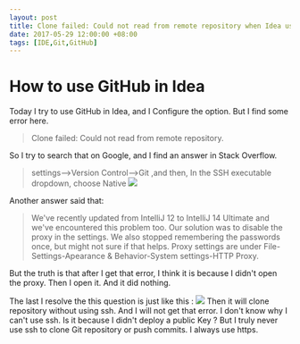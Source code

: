 ```yaml
---
layout: post
title: Clone failed: Could not read from remote repository when Idea using GitHub
date: 2017-05-29 12:00:00 +08:00
tags: [IDE,Git,GitHub]
---
```


# How to use GitHub in Idea

Today I try to use GitHub in Idea, and I Configure the option. But I find some error here.

> Clone failed: Could not read from remote repository.

So I try to search that on Google, and I find an answer in Stack Overflow.
> settings-->Version Control-->Git ,and then, In the SSH executable dropdown, choose Native
> ![](http://softlab.sdut.edu.cn/blog/yinjunbo/wp-content/uploads/sites/16/2017/05/2017.5.29-git-1024x700.png)

Another answer said that:
> We've recently updated from IntelliJ 12 to IntelliJ 14 Ultimate and we've encountered this problem too. Our solution was to disable the proxy in the settings. We also stopped remembering the passwords once, but might not sure if that helps. Proxy settings are under File-Settings-Apearance & Behavior-System settings-HTTP Proxy.

But the truth is that after I get that error, I think it is because I didn't open the proxy. Then I open it. And it did nothing.

The last I resolve the this question is just like this :
![](http://softlab.sdut.edu.cn/blog/yinjunbo/wp-content/uploads/sites/16/2017/05/2017.5.29-github.png)
Then it will clone repository without using ssh. And I will not get that error. I don't know why I can't use ssh. Is it because I didn't deploy a public Key ? But I truly never use ssh to clone Git repository or push commits. I always use https.
